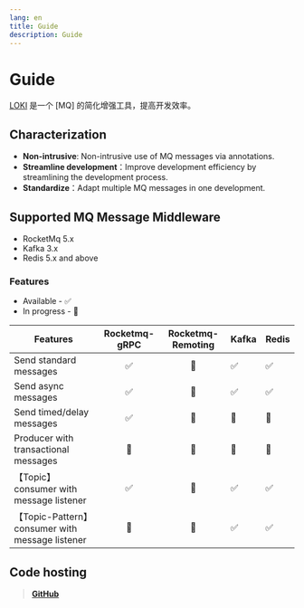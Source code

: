 ```yaml
---
lang: en
title: Guide
description: Guide
---
```

# Guide

[LOKI](https://github.com/guoshiqiufeng/loki) 是一个 [MQ] 的简化增强工具，提高开发效率。

## Characterization

- **Non-intrusive**: Non-intrusive use of MQ messages via annotations.
- **Streamline development**：Improve development efficiency by streamlining the development process.
- **Standardize**：Adapt multiple MQ messages in one development.

## Supported MQ Message Middleware

- RocketMq 5.x
- Kafka 3.x
- Redis 5.x and above

### Features
* Available - ✅
* In progress - 🚧

| Features                                       | Rocketmq-gRPC | Rocketmq-Remoting | Kafka | Redis |   
|------------------------------------------------|:-------------:|:-----------------:|-------|-------| 
| Send standard messages                         |       ✅       |        🚧         | ✅     | ✅     |    
| Send async messages                            |       ✅       |        🚧         | ✅     | ✅     |    
| Send timed/delay messages                      |       ✅       |        🚧         | 🚧    | 🚧    |    
| Producer with transactional messages           |      🚧       |        🚧         | 🚧    | 🚧    |
| 【Topic】 consumer with message listener         |       ✅       |        🚧         | ✅     | ✅     |    
| 【Topic-Pattern】 consumer with message listener |      🚧       |        🚧         | ✅     | ✅     |    

## Code hosting

> **[GitHub](https://github.com/guoshiqiufeng/loki)**
